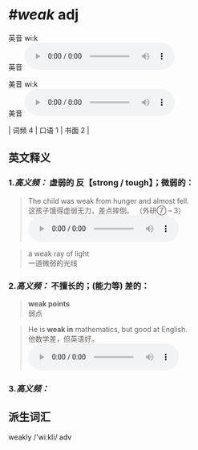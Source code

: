 # ***\#weak*** adj
英音 wi:k  
英音
<audio src="./media/weak-B.aac" controls="controls"></audio>

美音 wi:k  
美音
<audio src="./media/weak.aac" controls="controls"></audio>



| 词频 4 | 口语 1 | 书面 2 |  

英文释义
---
### 1.*高义频：* **虚弱的 反【strong / tough】；微弱的：**  

 > The child was weak from hunger and almost fell.  
 > 这孩子饿得虚弱无力，差点摔倒。  （外研⑦ – 3）  
<audio src="./media/1-weak.aac" controls="controls"></audio>

 > a weak ray of light  
 > 一道微弱的光线    

### 2.*高义频：* **不擅长的；(能力等) 差的：**  

 > **weak points**  
 > 弱点    

 > He is **weak in** mathematics, but good at English.  
 > 他数学差，但英语好。    
<audio src="./media/2-weak.aac" controls="controls"></audio>

### 3.*高义频：* 

派生词汇
---
weakly /'wiːkli/ adv   

